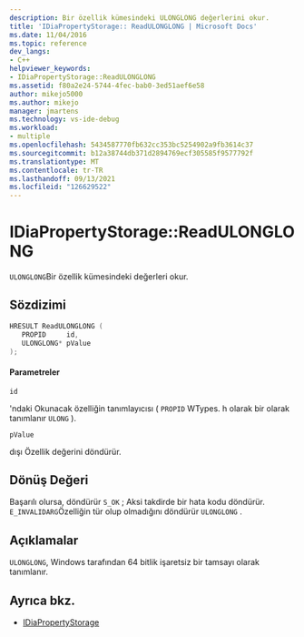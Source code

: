 ```yaml
---
description: Bir özellik kümesindeki ULONGLONG değerlerini okur.
title: 'IDiaPropertyStorage:: ReadULONGLONG | Microsoft Docs'
ms.date: 11/04/2016
ms.topic: reference
dev_langs:
- C++
helpviewer_keywords:
- IDiaPropertyStorage::ReadULONGLONG
ms.assetid: f80a2e24-5744-4fec-bab0-3ed51aef6e58
author: mikejo5000
ms.author: mikejo
manager: jmartens
ms.technology: vs-ide-debug
ms.workload:
- multiple
ms.openlocfilehash: 5434587770fb632cc353bc5254902a9fb3614c37
ms.sourcegitcommit: b12a38744db371d2894769ecf305585f9577792f
ms.translationtype: MT
ms.contentlocale: tr-TR
ms.lasthandoff: 09/13/2021
ms.locfileid: "126629522"
---
```

# <a name="idiapropertystoragereadulonglong"></a>IDiaPropertyStorage::ReadULONGLONG
`ULONGLONG`Bir özellik kümesindeki değerleri okur.

## <a name="syntax"></a>Sözdizimi

```C++
HRESULT ReadULONGLONG ( 
   PROPID     id,
   ULONGLONG* pValue
);
```

#### <a name="parameters"></a>Parametreler
 `id`

'ndaki Okunacak özelliğin tanımlayıcısı ( `PROPID` WTypes. h olarak bir olarak tanımlanır `ULONG` ).

 `pValue`

dışı Özellik değerini döndürür.

## <a name="return-value"></a>Dönüş Değeri
 Başarılı olursa, döndürür `S_OK` ; Aksi takdirde bir hata kodu döndürür. `E_INVALIDARG`Özelliğin tür olup olmadığını döndürür `ULONGLONG` .

## <a name="remarks"></a>Açıklamalar
 `ULONGLONG`, Windows tarafından 64 bitlik işaretsiz bir tamsayı olarak tanımlanır.

## <a name="see-also"></a>Ayrıca bkz.
- [IDiaPropertyStorage](../../debugger/debug-interface-access/idiapropertystorage.md)
